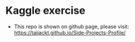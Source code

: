# Kaggle exercise


- This repo is shown on github page, please visit: https://taijackt.github.io/Side-Projects-Profile/



